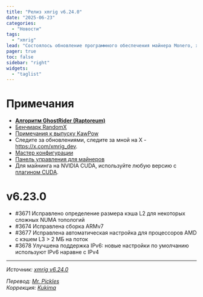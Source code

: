 ```yaml
---
title: "Релиз xmrig v6.24.0"
date: "2025-06-23"
categories:
  - "Новости"
tags:
  - "xmrig"
lead: "Состоялось обновление программного обеспечения майнера Monero, xmrig до v6.24.0"
pager: true
toc: false
sidebar: "right"
widgets:
  - "taglist"
---
```


# Примечания

- **[Алгоритм GhostRider (Raptoreum)](https://github.com/xmrig/xmrig/blob/master/src/crypto/ghostrider/README.md)**
- [Бенчмарк RandomX](https://xmrig.com/benchmark)
- [Примечания к выпуску KawPow](https://github.com/xmrig/xmrig/pull/1694#issuecomment-638310915)
- Следите за обновлениями, следите за мной на X - https://x.com/xmrig_dev.
- [Мастер конфигурации](https://xmrig.com/wizard)
- [Панель управления для майнеров](http://workers.xmrig.info/)
- Для майнинга на NVIDIA CUDA, используйте любую версию с [плагином CUDA](https://github.com/xmrig/xmrig-cuda).

# v6.23.0

- #3671 Исправлено определение размера кэша L2 для некоторых сложных NUMA топологий
- #3674 Исправлена ​​сборка ARMv7
- #3677 Исправлена ​​автоматическая настройка для процессоров AMD с кэшем L3 > 2 МБ на поток
- #3678 Улучшена поддержка IPv6: новые настройки по умолчанию используют IPv6 наравне с IPv4

---

_Источник: [xmrig v6.24.0](https://github.com/xmrig/xmrig/releases/tag/v6.24.0)_

_Перевод: [Mr. Pickles](https://t.me/v1docq47)_  
_Коррекция: [Kukima](https://t.me/Kukima)_
